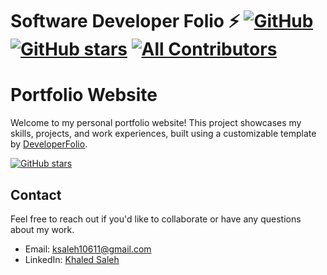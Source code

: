 # Software Developer Folio ⚡️ [![GitHub](https://img.shields.io/github/license/saadpasta/developer-portfolio?color=blue)](https://github.com/saadpasta/developerFolio/blob/master/LICENSE) [![GitHub stars](https://img.shields.io/github/stars/saadpasta/developerFolio)](https://github.com/saadpasta/developerFolio/stargazers)  [![All Contributors](https://img.shields.io/badge/all_contributors-4-orange.svg?style=flat-square)](#contributors)

# Portfolio Website

Welcome to my personal portfolio website! This project showcases my skills, projects, and work experiences, built using a customizable template by [DeveloperFolio](https://github.com/saadpasta/developerFolio).

[![GitHub stars](https://img.shields.io/github/stars/saadpasta/developerFolio)](https://github.com/saadpasta/developerFolio/stargazers)

## Contact

Feel free to reach out if you'd like to collaborate or have any questions about my work.

- Email: ksaleh10611@gmail.com
- LinkedIn: [Khaled Saleh](https://www.linkedin.com/in/khaled-saleh6/)
